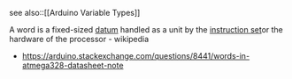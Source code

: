 see also::[[Arduino Variable Types]]

A word is a fixed-sized [datum](https://en.m.wikipedia.org/wiki/Data_(computing) "Data (computing)") handled as a unit by the [instruction set](https://en.m.wikipedia.org/wiki/Instruction_set "Instruction set")or the hardware of the processor - wikipedia 

- https://arduino.stackexchange.com/questions/8441/words-in-atmega328-datasheet-note

